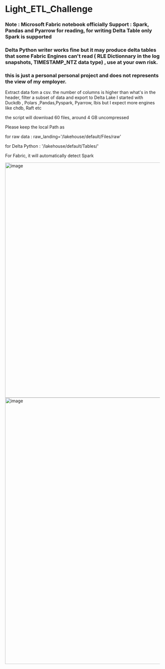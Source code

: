 
# Light_ETL_Challenge

### Note : Microsoft Fabric notebook officially Support : Spark, Pandas and Pyarrow for reading, for writing Delta Table only Spark is supported 

### Delta Python writer works fine but it may produce delta tables that some Fabric Engines can't read ( RLE Dictionnary in the log snapshots, TIMESTAMP_NTZ data type) , use at your own risk.

### this is just a personal personal project and does not represents the view of my employer.


Extract data fom a csv. the number of columns is higher than what's in the header, filter a subset of data and export to Delta Lake
I started with Duckdb , Polars ,Pandas,Pyspark, Pyarrow, Ibis but I expect more engines like chdb, Raft etc

the script will download 60 files, around 4 GB uncompressed

Please keep the local Path as 

for raw data : raw_landing='/lakehouse/default/Files/raw'

for Delta Python : '/lakehouse/default/Tables/'

For Fabric, it will automatically detect Spark

<img width="764" alt="image" src="https://github.com/djouallah/Light_ETL_Challenge/assets/12554469/a59da4af-da40-46a8-b3d1-c81a53813489">



<img width="866" alt="image" src="https://github.com/djouallah/Light_ETL_Challenge/assets/12554469/8d7ef13a-6ec4-40c4-b692-f414a88ef3d4">

